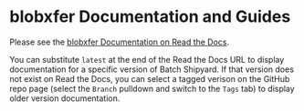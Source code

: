 # blobxfer Documentation and Guides
Please see the
[blobxfer Documentation on Read the Docs](http://blobxfer.readthedocs.io/).

You can substitute `latest` at the end of the Read the Docs URL to display
documentation for a specific version of Batch Shipyard. If that version does
not exist on Read the Docs, you can select a tagged verison on the GitHub
repo page (select the `Branch` pulldown and switch to the `Tags` tab) to
display older version documentation.
